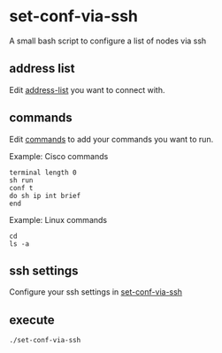 # set-conf-via-ssh
A small bash script to configure a list of nodes via ssh

## address list
Edit [address-list](https://github.com/riconem/set-conf-via-ssh/blob/master/address-list) you want to connect with.

## commands
Edit [commands](https://github.com/riconem/set-conf-via-ssh/blob/master/commands) to add your commands you want to run.

Example: Cisco commands
```
terminal length 0
sh run
conf t
do sh ip int brief
end
```
Example: Linux commands
```
cd
ls -a
```
## ssh settings
Configure your ssh settings in [set-conf-via-ssh](https://github.com/riconem/set-conf-via-ssh/blob/master/set-conf-via-ssh)

## execute
```
./set-conf-via-ssh
```
